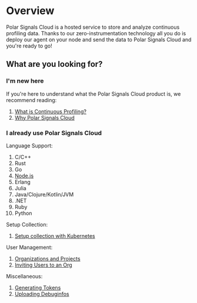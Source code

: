 # Overview

Polar Signals Cloud is a hosted service to store and analyze continuous profiling data. Thanks to our zero-instrumentation technology all you do is deploy our agent on your node and send the data to Polar Signals Cloud and you're ready to go!

## What are you looking for?

### I'm new here

If you're here to understand what the Polar Signals Cloud product is, we recommend reading:

1. [What is Continuous Profiling?](what-is-continuous-profiling)
2. [Why Polar Signals Cloud](why-polar-signals)

### I already use Polar Signals Cloud

Language Support:

1. C/C++
2. Rust
3. Go
4. [Node.js](nodejs)
5. Erlang
6. Julia
7. Java/Clojure/Kotlin/JVM
8. .NET
9. Ruby
10. Python

Setup Collection:

1. [Setup collection with Kubernetes](setup-collection-kubernetes)

User Management:

1. [Organizations and Projects](organizations-and-projects)
2. [Inviting Users to an Org](invite-users)

Miscellaneous:

1. [Generating Tokens](generating-tokens)
2. [Uploading Debuginfos](uploading-debuginfos)
